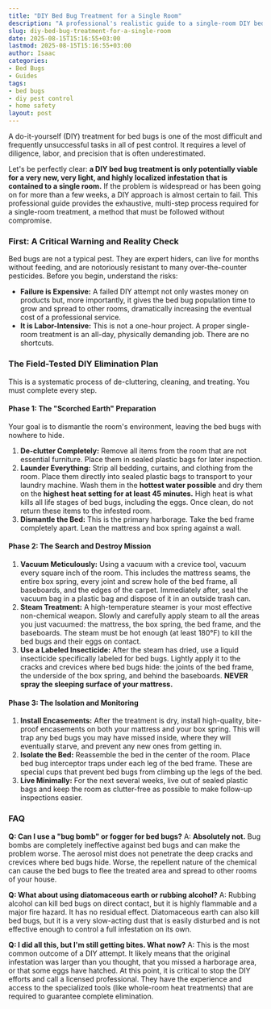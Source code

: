 ```yaml
---
title: "DIY Bed Bug Treatment for a Single Room"
description: "A professional's realistic guide to a single-room DIY bed bug treatment. Learn the intensive, step-by-step process and the critical reasons why DIY often fails."
slug: diy-bed-bug-treatment-for-a-single-room
date: 2025-08-15T15:16:55+03:00
lastmod: 2025-08-15T15:16:55+03:00
author: Isaac
categories:
- Bed Bugs
- Guides
tags:
- bed bugs
- diy pest control
- home safety
layout: post
---
```

A do-it-yourself (DIY) treatment for bed bugs is one of the most difficult and frequently unsuccessful tasks in all of pest control. It requires a level of diligence, labor, and precision that is often underestimated.

Let's be perfectly clear: **a DIY bed bug treatment is only potentially viable for a very new, very light, and highly localized infestation that is contained to a single room.** If the problem is widespread or has been going on for more than a few weeks, a DIY approach is almost certain to fail. This professional guide provides the exhaustive, multi-step process required for a single-room treatment, a method that must be followed without compromise.

### First: A Critical Warning and Reality Check

Bed bugs are not a typical pest. They are expert hiders, can live for months without feeding, and are notoriously resistant to many over-the-counter pesticides. Before you begin, understand the risks:

*   **Failure is Expensive:** A failed DIY attempt not only wastes money on products but, more importantly, it gives the bed bug population time to grow and spread to other rooms, dramatically increasing the eventual cost of a professional service.
*   **It is Labor-Intensive:** This is not a one-hour project. A proper single-room treatment is an all-day, physically demanding job. There are no shortcuts.

### The Field-Tested DIY Elimination Plan

This is a systematic process of de-cluttering, cleaning, and treating. You must complete every step.

#### Phase 1: The "Scorched Earth" Preparation

Your goal is to dismantle the room's environment, leaving the bed bugs with nowhere to hide.

1.  **De-clutter Completely:** Remove all items from the room that are not essential furniture. Place them in sealed plastic bags for later inspection.
2.  **Launder Everything:** Strip all bedding, curtains, and clothing from the room. Place them directly into sealed plastic bags to transport to your laundry machine. Wash them in the **hottest water possible** and dry them on the **highest heat setting for at least 45 minutes.** High heat is what kills all life stages of bed bugs, including the eggs. Once clean, do not return these items to the infested room.
3.  **Dismantle the Bed:** This is the primary harborage. Take the bed frame completely apart. Lean the mattress and box spring against a wall.

#### Phase 2: The Search and Destroy Mission

1.  **Vacuum Meticulously:** Using a vacuum with a crevice tool, vacuum every square inch of the room. This includes the mattress seams, the entire box spring, every joint and screw hole of the bed frame, all baseboards, and the edges of the carpet. Immediately after, seal the vacuum bag in a plastic bag and dispose of it in an outside trash can.
2.  **Steam Treatment:** A high-temperature steamer is your most effective non-chemical weapon. Slowly and carefully apply steam to all the areas you just vacuumed: the mattress, the box spring, the bed frame, and the baseboards. The steam must be hot enough (at least 180°F) to kill the bed bugs and their eggs on contact.
3.  **Use a Labeled Insecticide:** After the steam has dried, use a liquid insecticide specifically labeled for bed bugs. Lightly apply it to the cracks and crevices where bed bugs hide: the joints of the bed frame, the underside of the box spring, and behind the baseboards. **NEVER spray the sleeping surface of your mattress.**

#### Phase 3: The Isolation and Monitoring

1.  **Install Encasements:** After the treatment is dry, install high-quality, bite-proof encasements on both your mattress and your box spring. This will trap any bed bugs you may have missed inside, where they will eventually starve, and prevent any new ones from getting in.
2.  **Isolate the Bed:** Reassemble the bed in the center of the room. Place bed bug interceptor traps under each leg of the bed frame. These are special cups that prevent bed bugs from climbing up the legs of the bed.
3.  **Live Minimally:** For the next several weeks, live out of sealed plastic bags and keep the room as clutter-free as possible to make follow-up inspections easier.

### FAQ

**Q: Can I use a "bug bomb" or fogger for bed bugs?**
A: **Absolutely not.** Bug bombs are completely ineffective against bed bugs and can make the problem worse. The aerosol mist does not penetrate the deep cracks and crevices where bed bugs hide. Worse, the repellent nature of the chemical can cause the bed bugs to flee the treated area and spread to other rooms of your house.

**Q: What about using diatomaceous earth or rubbing alcohol?**
A: Rubbing alcohol can kill bed bugs on direct contact, but it is highly flammable and a major fire hazard. It has no residual effect. Diatomaceous earth can also kill bed bugs, but it is a very slow-acting dust that is easily disturbed and is not effective enough to control a full infestation on its own.

**Q: I did all this, but I'm still getting bites. What now?**
A: This is the most common outcome of a DIY attempt. It likely means that the original infestation was larger than you thought, that you missed a harborage area, or that some eggs have hatched. At this point, it is critical to stop the DIY efforts and call a licensed professional. They have the experience and access to the specialized tools (like whole-room heat treatments) that are required to guarantee complete elimination.
